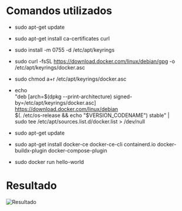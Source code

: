 # Comandos utilizados
- sudo apt-get update
- sudo apt-get install ca-certificates curl
- sudo install -m 0755 -d /etc/apt/keyrings
- sudo curl -fsSL https://download.docker.com/linux/debian/gpg -o /etc/apt/keyrings/docker.asc
- sudo chmod a+r /etc/apt/keyrings/docker.asc


- echo \
  "deb [arch=$(dpkg --print-architecture) signed-by=/etc/apt/keyrings/docker.asc] https://download.docker.com/linux/debian \
  $(. /etc/os-release && echo "$VERSION_CODENAME") stable" | \
  sudo tee /etc/apt/sources.list.d/docker.list > /dev/null

- sudo apt-get update
- sudo apt-get install docker-ce docker-ce-cli containerd.io docker-buildx-plugin docker-compose-plugin
- sudo docker run hello-world


# Resultado
![Resultado](C:\Users\2DAW2425-10\Pictures\Screenshots\resultadoInstalacionDocker)